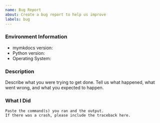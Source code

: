 ```yaml
---
name: Bug Report
about: Create a bug report to help us improve
labels: bug
---
```


<!-- Please search existing issues to avoid creating duplicates. -->

### Environment Information

-   mymkdocs version:
-   Python version:
-   Operating System:

### Description

Describe what you were trying to get done.
Tell us what happened, what went wrong, and what you expected to happen.

### What I Did

```
Paste the command(s) you ran and the output.
If there was a crash, please include the traceback here.
```
